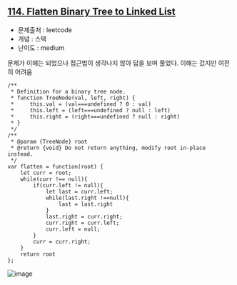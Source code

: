 ## [114. Flatten Binary Tree to Linked List](https://leetcode.com/problems/flatten-binary-tree-to-linked-list/description/?envType=problem-list-v2&envId=stack&difficulty=MEDIUM)

- 문제출처 : leetcode
- 개념 : 스택
- 난이도 : medium

문제가 이해는 되었으나 접근법이 생각나지 않아 답을 보며 풀었다.
이해는 갔지만 여전히 어려움

```
/**
 * Definition for a binary tree node.
 * function TreeNode(val, left, right) {
 *     this.val = (val===undefined ? 0 : val)
 *     this.left = (left===undefined ? null : left)
 *     this.right = (right===undefined ? null : right)
 * }
 */
/**
 * @param {TreeNode} root
 * @return {void} Do not return anything, modify root in-place instead.
 */
var flatten = function(root) {
    let curr = root;
    while(curr !== null){
        if(curr.left != null){
            let last = curr.left;
            while(last.right !==null){
                last = last.right
            }
            last.right = curr.right;
            curr.right = curr.left;
            curr.left = null;
        }
        curr = curr.right;
    }
    return root
};

```

![image](https://github.com/user-attachments/assets/d57db658-422a-4e3e-a1a8-a6e064dd841c)
